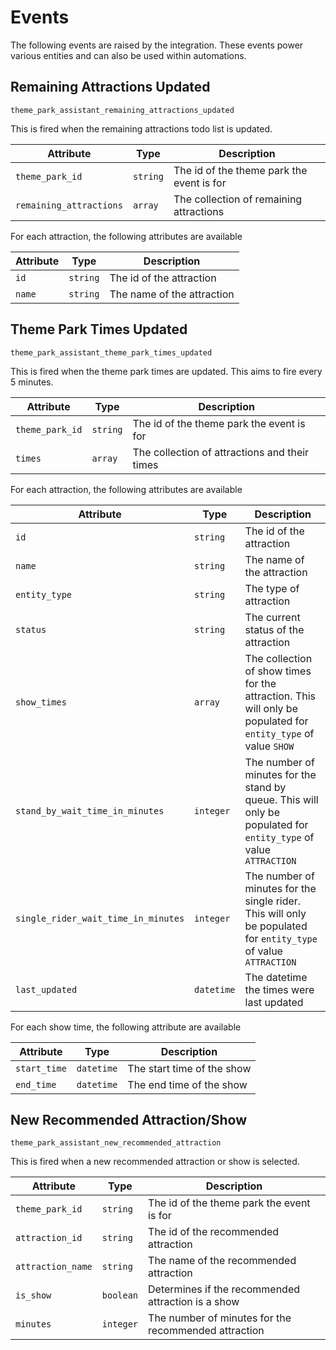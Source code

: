 # Events

The following events are raised by the integration. These events power various entities and can also be used within automations.

## Remaining Attractions Updated

`theme_park_assistant_remaining_attractions_updated`

This is fired when the remaining attractions todo list is updated.

| Attribute | Type | Description |
|-----------|------|-------------|
| `theme_park_id` | `string` | The id of the theme park the event is for |
| `remaining_attractions` | `array` | The collection of remaining attractions |

For each attraction, the following attributes are available

| Attribute | Type | Description |
|-----------|------|-------------|
| `id` | `string` | The id of the attraction |
| `name` | `string` | The name of the attraction |

## Theme Park Times Updated

`theme_park_assistant_theme_park_times_updated`

This is fired when the theme park times are updated. This aims to fire every 5 minutes.

| Attribute | Type | Description |
|-----------|------|-------------|
| `theme_park_id` | `string` | The id of the theme park the event is for |
| `times` | `array` | The collection of attractions and their times |

For each attraction, the following attributes are available

| Attribute | Type | Description |
|-----------|------|-------------|
| `id` | `string` | The id of the attraction |
| `name` | `string` | The name of the attraction |
| `entity_type` | `string` | The type of attraction |
| `status` | `string` | The current status of the attraction |
| `show_times` | `array` | The collection of show times for the attraction. This will only be populated for `entity_type` of value `SHOW` |
| `stand_by_wait_time_in_minutes` | `integer` | The number of minutes for the stand by queue. This will only be populated for `entity_type` of value `ATTRACTION` |
| `single_rider_wait_time_in_minutes` | `integer` | The number of minutes for the single rider. This will only be populated for `entity_type` of value `ATTRACTION` |
| `last_updated` | `datetime` | The datetime the times were last updated |

For each show time, the following attribute are available

| Attribute | Type | Description |
|-----------|------|-------------|
| `start_time` | `datetime` | The start time of the show |
| `end_time` | `datetime` | The end time of the show |

## New Recommended Attraction/Show

`theme_park_assistant_new_recommended_attraction`

This is fired when a new recommended attraction or show is selected.

| Attribute | Type | Description |
|-----------|------|-------------|
| `theme_park_id` | `string` | The id of the theme park the event is for |
| `attraction_id` | `string` | The id of the recommended attraction |
| `attraction_name` | `string` | The name of the recommended attraction |
| `is_show` | `boolean` | Determines if the recommended attraction is a show |
| `minutes` | `integer` | The number of minutes for the recommended attraction |
